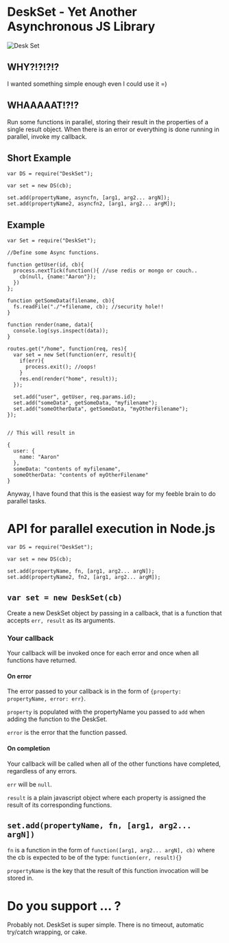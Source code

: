 # DeskSet - Yet Another Asynchronous JS Library

![Desk Set](http://ia.media-imdb.com/images/M/MV5BMTkxNTE4NzgyNV5BMl5BanBnXkFtZTcwMzA0MzUyMQ@@._V1._SY317_CR4,0,214,317_.jpg)

## WHY?!?!?!?

I wanted something simple enough even I could use it =)

## WHAAAAAT!?!?

Run some functions in parallel, storing their result in the properties of a single result object.  When there is an error or everything is done running in parallel, invoke my callback.


## Short Example

    var DS = require("DeskSet");

    var set = new DS(cb);

    set.add(propertyName, asyncfn, [arg1, arg2... argN]);
    set.add(propertyName2, asyncfn2, [arg1, arg2... argM]);


## Example

    var Set = require("DeskSet");

    //Define some Async functions.
    
    function getUser(id, cb){
      process.nextTick(function(){ //use redis or mongo or couch..
        cb(null, {name:"Aaron"});
      })
    };
    
    function getSomeData(filename, cb){
      fs.readFile("./"+filename, cb); //security hole!!
    }
    
    function render(name, data){
      console.log(sys.inspect(data));
    }
    
    routes.get("/home", function(req, res){
      var set = new Set(function(err, result){
        if(err){
          process.exit(); //oops!
        }
        res.end(render("home", result));
      });
      
      set.add("user", getUser, req.params.id);
      set.add("someData", getSomeData, "myfilename");
      set.add("someOtherData", getSomeData, "myOtherFilename");
    });


    // This will result in
    
    {
      user: {
        name: "Aaron"
      },
      someData: "contents of myfilename",
      someOtherData: "contents of myOtherFilename"
    }
    
Anyway, I have found that this is the easiest way for my feeble brain to do parallel tasks.


# API for parallel execution in Node.js

    var DS = require("DeskSet");
    
    var set = new DS(cb);
    
    set.add(propertyName, fn, [arg1, arg2... argN]);
    set.add(propertyName2, fn2, [arg1, arg2... argM]);


## `var set = new DeskSet(cb)`

Create a new DeskSet object by passing in a callback, that is a function that accepts `err, result` as its arguments.

### Your callback
Your callback will be invoked once for each error and once when all functions have returned.

#### On error

The error passed to your callback is in the form of `{property: propertyName, error: err}`.

`property` is populated with the propertyName you passed to `add` when adding the function to the DeskSet.

`error` is the error that the function passed.

#### On completion

Your callback will be called when all of the other functions have completed, regardless of any errors.

`err` will be `null`.

`result` is a plain javascript object where each property is assigned the result of its corresponding functions.

## `set.add(propertyName, fn, [arg1, arg2... argN])`

`fn` is a function in the form of `function([arg1, arg2... argN], cb)` where the cb is expected to be of the type: `function(err, result){}` 

`propertyName` is the key that the result of this function invocation will be stored in.


# Do you support ... ?

Probably not.  DeskSet is super simple.  There is no timeout, automatic try/catch wrapping, or cake.

